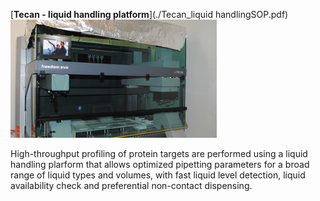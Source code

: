 [**Tecan - liquid handling platform**](./Tecan_liquid handlingSOP.pdf)
![image](./images/tecan.png)

High-throughput profiling of protein targets are performed using a liquid handling plarform that allows optimized pipetting parameters for a broad range of liquid types and volumes, with fast liquid level detection, liquid availability check and preferential non-contact dispensing.



